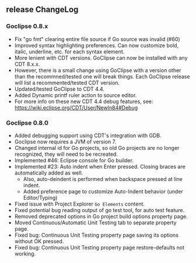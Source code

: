 ## release ChangeLog

### Goclipse 0.8.x
 * Fix "go fmt" clearing entire file source if Go source was invalid (#60)
 * Improved syntax highlighting preferences. Can now customize bold, italic, underline, etc. for each syntax element.
 * More lenient with CDT versions. GoClipse can now be installed with any CDT 8.x.x.
  * However, there is a small change using GoClipse with a version other than the recommned/tested one will break things. Each GoClipse release will list a recommented/tested CDT version.
 * Updated/tested GoClipse to CDT 4.4. 
  * Added Dynamic printf ruler action to source editor.
  * For more info on these new CDT 4.4 debug features, see: https://wiki.eclipse.org/CDT/User/NewIn84#Debug 
 

### Goclipse 0.8.0
 * Added debugging support using CDT's integration with GDB.
 * Goclipse now requires a JVM of version 7. 
 * Changed internal id for Go projects, so old Go projects are no longer recognized, they will need to be recreated.
 * Implemented #46: Eclipse console for Go builder.
 * Implemented #23: Auto indent when Enter pressed. Closing braces are automatically added as well.
   * Also, auto-deindent is performed when backspace pressed at line indent.
   * Added preference page to customize Auto-Indent behavior (under Editor/Typing)
 * Fixed issue with Project Explorer `Go Elements` content.
 * Fixed potential bug reading output of go test tool, for auto test feature.
 * Removed deprecated options in Go project build options property page.
 * Moved Continuous/Automatic Unit Testing tab to separate property page.
  * Fixed bug: Continuous Unit Testing property page saving its options without OK pressed.
  * Fixed bug: Continuous Unit Testing property page restore-defaults not working.